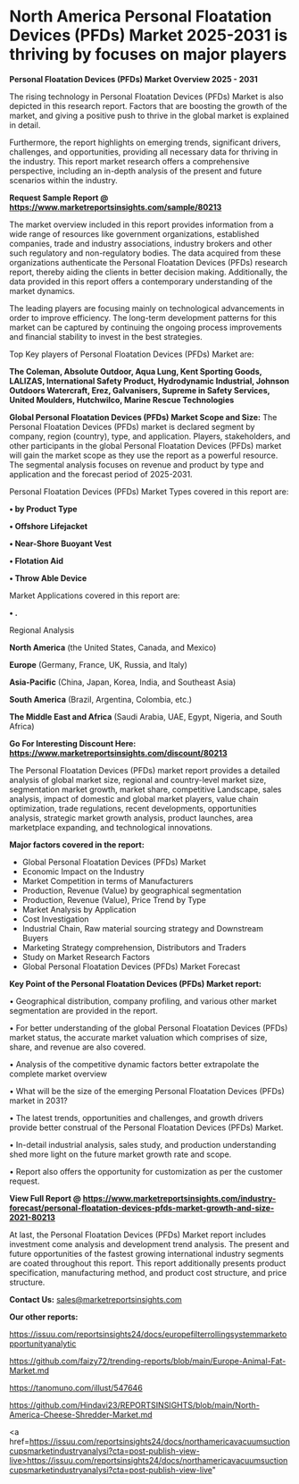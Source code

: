 # North America Personal Floatation Devices (PFDs) Market 2025-2031 is thriving by focuses on major players

<Strong> Personal Floatation Devices (PFDs) Market Overview 2025 - 2031</strong>

The rising technology in Personal Floatation Devices (PFDs) Market is also depicted in this research report. Factors that are boosting the growth of the market, and giving a positive push to thrive in the global market is explained in detail.

Furthermore, the report highlights on emerging trends, significant drivers, challenges, and opportunities, providing all necessary data for thriving in the industry. This report market research offers a comprehensive perspective, including an in-depth analysis of the present and future scenarios within the industry.

<strong>Request Sample Report @ <a href=https://www.marketreportsinsights.com/sample/80213>https://www.marketreportsinsights.com/sample/80213</a></strong>

The market overview included in this report provides information from a wide range of resources like government organizations, established companies, trade and industry associations, industry brokers and other such regulatory and non-regulatory bodies. The data acquired from these organizations authenticate the Personal Floatation Devices (PFDs) research report, thereby aiding the clients in better decision making. Additionally, the data provided in this report offers a contemporary understanding of the market dynamics.

The leading players are focusing mainly on technological advancements in order to improve efficiency. The long-term development patterns for this market can be captured by continuing the ongoing process improvements and financial stability to invest in the best strategies.

Top Key players of Personal Floatation Devices (PFDs) Market are:

<strong>The Coleman, Absolute Outdoor, Aqua Lung, Kent Sporting Goods, LALIZAS, International Safety Product, Hydrodynamic Industrial, Johnson Outdoors Watercraft, Erez, Galvanisers, Supreme in Safety Services, United Moulders, Hutchwilco, Marine Rescue Technologies</strong>

<strong><b>Global Personal Floatation Devices (PFDs) Market Scope and Size:</b></strong>
The Personal Floatation Devices (PFDs) market is declared segment by company, region (country), type, and application. Players, stakeholders, and other participants in the global Personal Floatation Devices (PFDs) market will gain the market scope as they use the report as a powerful resource. The segmental analysis focuses on revenue and product by type and application and the forecast period of 2025-2031.

Personal Floatation Devices (PFDs) Market Types covered in this report are:

<strong>• by Product Type

• Offshore Lifejacket

• Near-Shore Buoyant Vest

• Flotation Aid

• Throw Able Device</strong>

Market Applications covered in this report are:

<strong>• .</strong> 

Regional Analysis

<strong>North America</strong> (the United States, Canada, and Mexico)

<strong>Europe</strong> (Germany, France, UK, Russia, and Italy)

<strong>Asia-Pacific</strong> (China, Japan, Korea, India, and Southeast Asia)

<strong>South America</strong> (Brazil, Argentina, Colombia, etc.)

<strong>The Middle East and Africa</strong> (Saudi Arabia, UAE, Egypt, Nigeria, and South Africa)

<strong>Go For Interesting Discount Here: <a href=https://www.marketreportsinsights.com/discount/80213>https://www.marketreportsinsights.com/discount/80213</a></strong>

The Personal Floatation Devices (PFDs) market report provides a detailed analysis of global market size, regional and country-level market size, segmentation market growth, market share, competitive Landscape, sales analysis, impact of domestic and global market players, value chain optimization, trade regulations, recent developments, opportunities analysis, strategic market growth analysis, product launches, area marketplace expanding, and technological innovations.

<strong><b>Major factors covered in the report:</b></strong>
<ul>
  <li>Global Personal Floatation Devices (PFDs) Market </li>
  <li>Economic Impact on the Industry</li>
  <li>Market Competition in terms of Manufacturers</li>
  <li>Production, Revenue (Value) by geographical segmentation</li>
  <li>Production, Revenue (Value), Price Trend by Type</li>
  <li>Market Analysis by Application</li>
  <li>Cost Investigation</li>
  <li>Industrial Chain, Raw material sourcing strategy and Downstream Buyers</li>
  <li>Marketing Strategy comprehension, Distributors and Traders</li>
  <li>Study on Market Research Factors</li>
  <li>Global Personal Floatation Devices (PFDs) Market Forecast</li>
</ul>

<strong><b>Key Point of the Personal Floatation Devices (PFDs) Market report:</b></strong>

• Geographical distribution, company profiling, and various other market segmentation are provided in the report.

• For better understanding of the global Personal Floatation Devices (PFDs) market status, the accurate market valuation which comprises of size, share, and revenue are also covered.

• Analysis of the competitive dynamic factors better extrapolate the complete market overview

• What will be the size of the emerging Personal Floatation Devices (PFDs) market in 2031?

• The latest trends, opportunities and challenges, and growth drivers provide better construal of the Personal Floatation Devices (PFDs) Market.

• In-detail industrial analysis, sales study, and production understanding shed more light on the future market growth rate and scope.

• Report also offers the opportunity for customization as per the customer request.

<strong><b>View Full Report @ <a href=https://www.marketreportsinsights.com/industry-forecast/personal-floatation-devices-pfds-market-growth-and-size-2021-80213>https://www.marketreportsinsights.com/industry-forecast/personal-floatation-devices-pfds-market-growth-and-size-2021-80213</a></b></strong>


At last, the Personal Floatation Devices (PFDs) Market report includes investment come analysis and development trend analysis. The present and future opportunities of the fastest growing international industry segments are coated throughout this report. This report additionally presents product specification, manufacturing method, and product cost structure, and price structure.

<strong>Contact Us:</strong>
sales@marketreportsinsights.com

<strong>Our other reports:</strong>

<a href=https://issuu.com/reportsinsights24/docs/europefilterrollingsystemmarketopportunityanalytic>https://issuu.com/reportsinsights24/docs/europefilterrollingsystemmarketopportunityanalytic</a>

<a href=https://github.com/faizy72/trending-reports/blob/main/Europe-Animal-Fat-Market.md>https://github.com/faizy72/trending-reports/blob/main/Europe-Animal-Fat-Market.md</a>

<a href=https://tanomuno.com/illust/547646>https://tanomuno.com/illust/547646</a>

<a href=https://github.com/Hindavi23/REPORTSINSIGHTS/blob/main/North-America-Cheese-Shredder-Market.md>https://github.com/Hindavi23/REPORTSINSIGHTS/blob/main/North-America-Cheese-Shredder-Market.md</a>

<a href=https://issuu.com/reportsinsights24/docs/northamericavacuumsuctioncupsmarketindustryanalysi?cta=post-publish-view-live>https://issuu.com/reportsinsights24/docs/northamericavacuumsuctioncupsmarketindustryanalysi?cta=post-publish-view-live</a>"
